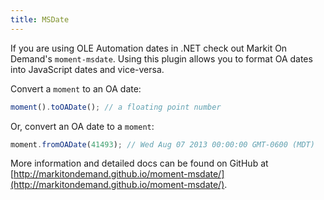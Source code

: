 ```yaml
---
title: MSDate
---
```



If you are using OLE Automation dates in .NET check out Markit On Demand's `moment-msdate`. Using this plugin allows you to format OA dates into JavaScript dates and vice-versa.

Convert a `moment` to an OA date:

```javascript
moment().toOADate(); // a floating point number
```

Or, convert an OA date to a `moment`:

```javascript
moment.fromOADate(41493); // Wed Aug 07 2013 00:00:00 GMT-0600 (MDT)
```

More information and detailed docs can be found on GitHub at [http://markitondemand.github.io/moment-msdate/](http://markitondemand.github.io/moment-msdate/).

